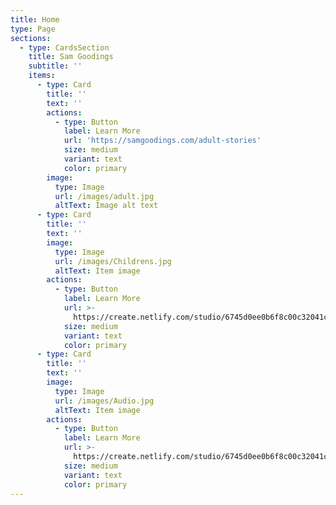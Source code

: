 ```yaml
---
title: Home
type: Page
sections:
  - type: CardsSection
    title: Sam Goodings
    subtitle: ''
    items:
      - type: Card
        title: ''
        text: ''
        actions:
          - type: Button
            label: Learn More
            url: 'https://samgoodings.com/adult-stories'
            size: medium
            variant: text
            color: primary
        image:
          type: Image
          url: /images/adult.jpg
          altText: Image alt text
      - type: Card
        title: ''
        text: ''
        image:
          type: Image
          url: /images/Childrens.jpg
          altText: Item image
        actions:
          - type: Button
            label: Learn More
            url: >-
              https://create.netlify.com/studio/6745d0ee0b6f8c00c32041c7#/children
            size: medium
            variant: text
            color: primary
      - type: Card
        title: ''
        text: ''
        image:
          type: Image
          url: /images/Audio.jpg
          altText: Item image
        actions:
          - type: Button
            label: Learn More
            url: >-
              https://create.netlify.com/studio/6745d0ee0b6f8c00c32041c7#/audio-stories
            size: medium
            variant: text
            color: primary
---
```

